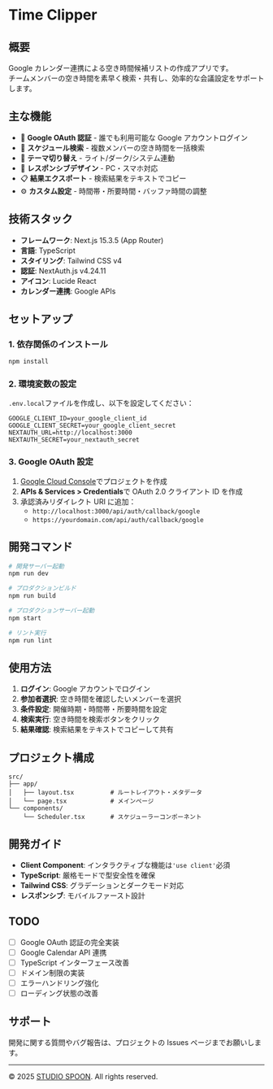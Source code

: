 # Time Clipper

## 概要

Google カレンダー連携による空き時間候補リストの作成アプリです。  
チームメンバーの空き時間を素早く検索・共有し、効率的な会議設定をサポートします。

## 主な機能

- 🔐 **Google OAuth 認証** - 誰でも利用可能な Google アカウントログイン
- 📅 **スケジュール検索** - 複数メンバーの空き時間を一括検索
- 🎨 **テーマ切り替え** - ライト/ダーク/システム連動
- 📱 **レスポンシブデザイン** - PC・スマホ対応
- 📋 **結果エクスポート** - 検索結果をテキストでコピー
- ⚙️ **カスタム設定** - 時間帯・所要時間・バッファ時間の調整

## 技術スタック

- **フレームワーク**: Next.js 15.3.5 (App Router)
- **言語**: TypeScript
- **スタイリング**: Tailwind CSS v4
- **認証**: NextAuth.js v4.24.11
- **アイコン**: Lucide React
- **カレンダー連携**: Google APIs

## セットアップ

### 1. 依存関係のインストール

```bash
npm install
```

### 2. 環境変数の設定

`.env.local`ファイルを作成し、以下を設定してください：

```env
GOOGLE_CLIENT_ID=your_google_client_id
GOOGLE_CLIENT_SECRET=your_google_client_secret
NEXTAUTH_URL=http://localhost:3000
NEXTAUTH_SECRET=your_nextauth_secret
```

### 3. Google OAuth 設定

1. [Google Cloud Console](https://console.cloud.google.com/)でプロジェクトを作成
2. **APIs & Services > Credentials**で OAuth 2.0 クライアント ID を作成
3. 承認済みリダイレクト URI に追加：
   - `http://localhost:3000/api/auth/callback/google`
   - `https://yourdomain.com/api/auth/callback/google`

## 開発コマンド

```bash
# 開発サーバー起動
npm run dev

# プロダクションビルド
npm run build

# プロダクションサーバー起動
npm start

# リント実行
npm run lint
```

## 使用方法

1. **ログイン**: Google アカウントでログイン
2. **参加者選択**: 空き時間を確認したいメンバーを選択
3. **条件設定**: 開催時期・時間帯・所要時間を設定
4. **検索実行**: 空き時間を検索ボタンをクリック
5. **結果確認**: 検索結果をテキストでコピーして共有

## プロジェクト構成

```
src/
├── app/
│   ├── layout.tsx          # ルートレイアウト・メタデータ
│   └── page.tsx            # メインページ
└── components/
    └── Scheduler.tsx       # スケジューラーコンポーネント
```

## 開発ガイド

- **Client Component**: インタラクティブな機能は`'use client'`必須
- **TypeScript**: 厳格モードで型安全性を確保
- **Tailwind CSS**: グラデーションとダークモード対応
- **レスポンシブ**: モバイルファースト設計

## TODO

- [ ] Google OAuth 認証の完全実装
- [ ] Google Calendar API 連携
- [ ] TypeScript インターフェース改善
- [ ] ドメイン制限の実装
- [ ] エラーハンドリング強化
- [ ] ローディング状態の改善

## サポート

開発に関する質問やバグ報告は、プロジェクトの Issues ページまでお願いします。

---

© 2025 [STUDIO SPOON](https://studio-spoon.co.jp/). All rights reserved.
